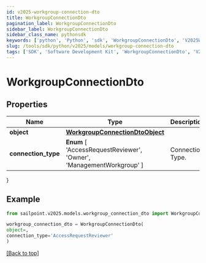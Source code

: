```yaml
---
id: v2025-workgroup-connection-dto
title: WorkgroupConnectionDto
pagination_label: WorkgroupConnectionDto
sidebar_label: WorkgroupConnectionDto
sidebar_class_name: pythonsdk
keywords: ['python', 'Python', 'sdk', 'WorkgroupConnectionDto', 'V2025WorkgroupConnectionDto'] 
slug: /tools/sdk/python/v2025/models/workgroup-connection-dto
tags: ['SDK', 'Software Development Kit', 'WorkgroupConnectionDto', 'V2025WorkgroupConnectionDto']
---
```


# WorkgroupConnectionDto


## Properties

Name | Type | Description | Notes
------------ | ------------- | ------------- | -------------
**object** | [**WorkgroupConnectionDtoObject**](workgroup-connection-dto-object) |  | [optional] 
**connection_type** |  **Enum** [  'AccessRequestReviewer',    'Owner',    'ManagementWorkgroup' ] | Connection Type. | [optional] 
}

## Example

```python
from sailpoint.v2025.models.workgroup_connection_dto import WorkgroupConnectionDto

workgroup_connection_dto = WorkgroupConnectionDto(
object=,
connection_type='AccessRequestReviewer'
)

```
[[Back to top]](#) 

